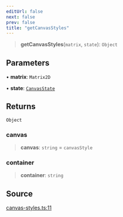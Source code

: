```yaml
---
editUrl: false
next: false
prev: false
title: "getCanvasStyles"
---
```


> **getCanvasStyles**(`matrix`, `state`): `Object`

## Parameters

• **matrix**: `Matrix2D`

• **state**: [`CanvasState`](../type-aliases/CanvasState.md)

## Returns

`Object`

### canvas

> **canvas**: `string` = `canvasStyle`

### container

> **container**: `string`

## Source

[canvas-styles.ts:11](https://github.com/nodenogg-in/alpha-p2p/blob/48d1c8b099632a7e2c2080f89bcf15f0aeed6eaf/packages/infinitykit/src/canvas-styles.ts#L11)

